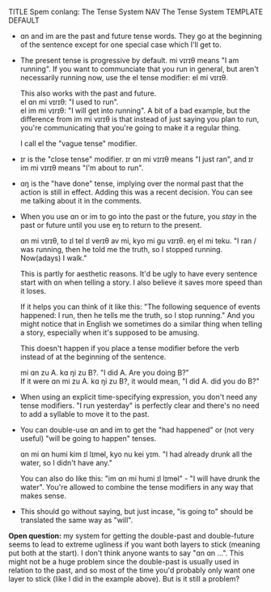 TITLE Spem conlang: The Tense System
NAV The Tense System
TEMPLATE DEFAULT

* <spem>ɑn</spem> and <spem>im</spem> are the past and future tense words. They go at the beginning of the sentence except for one special case which I'll get to.

* The present tense is progressive by default. <spem>mi vɪrɪθ</spem> means "I am running". If you want to communciate that you run in general, but aren't necessarily running now, use the <spem>el</spem> tense modifier: <spem>el mi vɪrɪθ</spem>.

	This also works with the past and future.  
	<spem>el ɑn mi vɪrɪθ</spem>: "I used to run".  
	<spem>el im mi vɪrɪθ</spem>: "I will get into running". A bit of a bad example, but the difference from <spem>im mi vɪrɪθ</spem> is that instead of just saying you plan to run, you're communicating that you're going to make it a regular thing.

	I call <spem>el</spem> the "vague tense" modifier.

* <spem>ɪr</spem> is the "close tense" modifier. <spem>ɪr ɑn mi vɪrɪθ</spem> means "I just ran", and <spem>ɪr im mi vɪrɪθ</spem> means "I'm about to run".

* <spem>ɑŋ</spem> is the "have done" tense, implying over the normal past that the action is still in effect. Adding this was a recent decision. You can see me talking about it in the comments.

* When you use <spem>ɑn</spem> or <spem>im</spem> to go into the past or the future, you *stay* in the past or future until you use <spem>eŋ</spem> to return to the present.

	<spem>ɑn mi vɪrɪθ, to ɪl tel ɪl verɪθ av mi, kyo mi gu vɪrɪθ. eŋ el mi teku.</spem> "I ran / was running, then he told me the truth, so I stopped running. Now(adays) I walk."

	This is partly for aesthetic reasons. It'd be ugly to have every sentence start with <spem>ɑn</spem> when telling a story. I also believe it saves more speed than it loses.

	If it helps you can think of it like this: "The following sequence of events happened: I run, then he tells me the truth, so I stop running." And you might notice that in English we sometimes do a similar thing when telling a story, especially when it's supposed to be amusing.

	This doesn't happen if you place a tense modifier before the verb instead of at the beginning of the sentence.

	<spem>mi ɑn zu A. kɑ ŋi zu B?</spem>. "I did A. Are you doing B?" <br> If it were <spem>ɑn mi zu A. kɑ ŋi zu B?</spem>, it would mean, "I did A. did you do B?"

* When using an explicit time-specifying expression, you don't need any tense modifiers. "I run yesterday" is perfectly clear and there's no need to add a syllable to move it to the past.

* You can double-use <spem>ɑn</spem> and <spem>im</spem> to get the "had happened" or (not very useful) "will be going to happen" tenses.

	<spem>ɑn mi ɑn humi kim ɪl lɪmɵl, kyo nu kei yɪm.</spem> "I had already drunk all the water, so I didn't have any."

	You can also do like this: "<spem>im ɑn mi humi ɪl lɪmɵl</spem>" - "I will have drunk the water". You're allowed to combine the tense modifiers in any way that makes sense.

* This should go without saying, but just incase, "is going to" should be translated the same way as "will".

**Open question:** my system for getting the double-past and double-future seems to lead to extreme ugliness if you want both layers to stick (meaning put both at the start). I don't think anyone wants to say "<spem>ɑn ɑn ...</spem>". This might not be a huge problem since the double-past is usually used in relation to the past, and so most of the time you'd probably only want one layer to stick (like I did in the example above). But is it still a problem?
